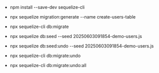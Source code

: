 - npm install --save-dev sequelize-cli

- npx sequelize migration:generate --name create-users-table

- npx sequelize-cli db:migrate

- npx sequelize db:seed --seed 20250603091854-demo-users.js

- npx sequelize db:seed:undo --seed 20250603091854-demo-users.js

- npx sequelize-cli db:migrate:undo

- npx sequelize-cli db:migrate:undo:all
